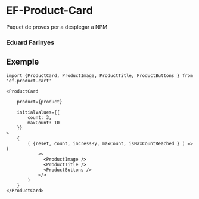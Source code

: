 # EF-Product-Card
Paquet de proves per a desplegar a NPM

### Eduard Farinyes

## Exemple
```
import {ProductCard, ProductImage, ProductTitle, ProductButtons } from 'ef-product-cart'
```

```
<ProductCard
    
    product={product}
        
    initialValues={{
        count: 3,
        maxCount: 10
    }}
>
    {
        ( {reset, count, incressBy, maxCount, isMaxCountReached } ) => (
            <>
              <ProductImage />
              <ProductTitle />
              <ProductButtons />
            </>
        )
    }
</ProductCard>
```